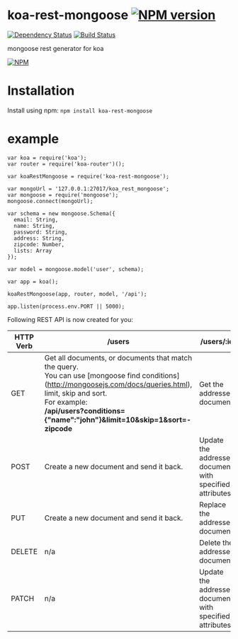 # koa-rest-mongoose [![NPM version](https://badge.fury.io/js/koa-rest-mongoose.svg)](http://badge.fury.io/js/koa-rest-mongoose) 
[![Dependency Status](https://gemnasium.com/luoyjx/koa-rest-mongoose.svg)](https://gemnasium.com/luojx/koa-rest-mongoose) 
[![Build Status](https://travis-ci.org/luoyjx/koa-rest-mongoose.svg?branch=master)](https://travis-ci.org/luoyjx/koa-rest-mongoose)

mongoose rest generator for koa

[![NPM](https://nodei.co/npm/koa-rest-mongoose.png?downloads=true)](https://nodei.co/npm/koa-rest-mongoose/)

# Installation
Install using npm:
`npm install koa-rest-mongoose`

# example

```
var koa = require('koa');
var router = require('koa-router')();

var koaRestMongoose = require('koa-rest-mongoose');

var mongoUrl = '127.0.0.1:27017/koa_rest_mongoose';
var mongoose = require('mongoose');
mongoose.connect(mongoUrl);

var schema = new mongoose.Schema({
  email: String,
  name: String,
  password: String,
  address: String,
  zipcode: Number,
  lists: Array
});

var model = mongoose.model('user', schema);

var app = koa();

koaRestMongoose(app, router, model, '/api');

app.listen(process.env.PORT || 5000);
```

Following REST API is now created for you:

| HTTP Verb     | /users   | /users/:id |
| ------------- | ------------- | --------------- |
| GET           | Get all documents, or documents that match the query. <br> You can use [mongoose find conditions] (http://mongoosejs.com/docs/queries.html), limit, skip and sort. <br> For example: <br> **/api/users?conditions={"name":"john"}&limit=10&skip=1&sort=-zipcode** | Get the addressed document. |
| POST          | Create a new document and send it back. |  Update the addressed document with specified attributes. |
| PUT           | Create a new document and send it back. | Replace the addressed document. |
| DELETE        | n/a | Delete the addressed document. |
| PATCH         | n/a | Update the addressed document with specified attributes. |